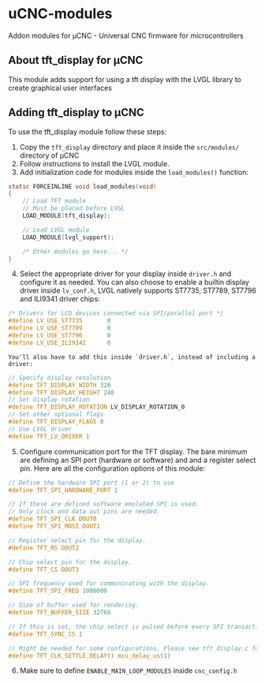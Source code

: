 # uCNC-modules

Addon modules for µCNC - Universal CNC firmware for microcontrollers

## About tft_display for µCNC

This module adds support for using a tft display with the LVGL library to create graphical user interfaces

## Adding tft_display to µCNC

To use the tft_display module follow these steps:

1. Copy the `tft_display` directory and place it inside the `src/modules/` directory of µCNC
2. Follow instructions to install the LVGL module.
3. Add initialization code for modules inside the `load_modules()` function:
```c
static FORCEINLINE void load_modules(void)
{	
	// Load TFT module
	// Must be placed before LVGL
	LOAD_MODULE(tft_display);

	// Load LVGL module
	LOAD_MODULE(lvgl_support);

	/* Other modules go here... */
}
```
4. Select the appropriate driver for your display inside `driver.h` and configure it as needed.
	You can also choose to enable a builtin display driver inside `lv_conf.h`, LVGL natively
	supports ST7735, ST7789, ST7796 and ILI9341 driver chips:
```c
/* Drivers for LCD devices connected via SPI/parallel port */
#define LV_USE_ST7735		0
#define LV_USE_ST7789		0
#define LV_USE_ST7796		0
#define LV_USE_ILI9341		0
```
	You'll also have to add this inside `driver.h`, instead of including a driver:
```c
// Specify display resolution
#define TFT_DISPLAY_WIDTH 320
#define TFT_DISPLAY_HEIGHT 240
// Set display rotation
#define TFT_DISPLAY_ROTATION LV_DISPLAY_ROTATION_0
// Set other optional flags
#define TFT_DISPLAY_FLAGS 0
// Use LVGL driver
#define TFT_LV_DRIVER 1
```

5. Configure communication port for the TFT display. The bare minimum are defining an SPI port (hardware or software) and
and a register select pin. Here are all the configuration options of this module:
```c
// Define the hardware SPI port (1 or 2) to use
#define TFT_SPI_HARDWARE_PORT 1

// If these are defined software emulated SPI is used.
// Only clock and data out pins are needed.
#define TFT_SPI_CLK DOUT0
#define TFT_SPI_MOSI DOUT1

// Register select pin for the display.
#define TFT_RS DOUT2

// Chip select pin for the display.
#define TFT_CS DOUT3

// SPI frequency used for communicating with the display.
#define TFT_SPI_FREQ 1000000

// Size of buffer used for rendering.
#define TFT_BUFFER_SIZE 32768

// If this is set, the chip select is pulsed before every SPI transaction.
#define TFT_SYNC_CS 1

// Might be needed for some configurations. Please see tft_display.c for more info
#define TFT_CLK_SETTLE_DELAY() mcu_delay_us(1)
```

6. Make sure to define `ENABLE_MAIN_LOOP_MODULES` inside `cnc_config.h`
